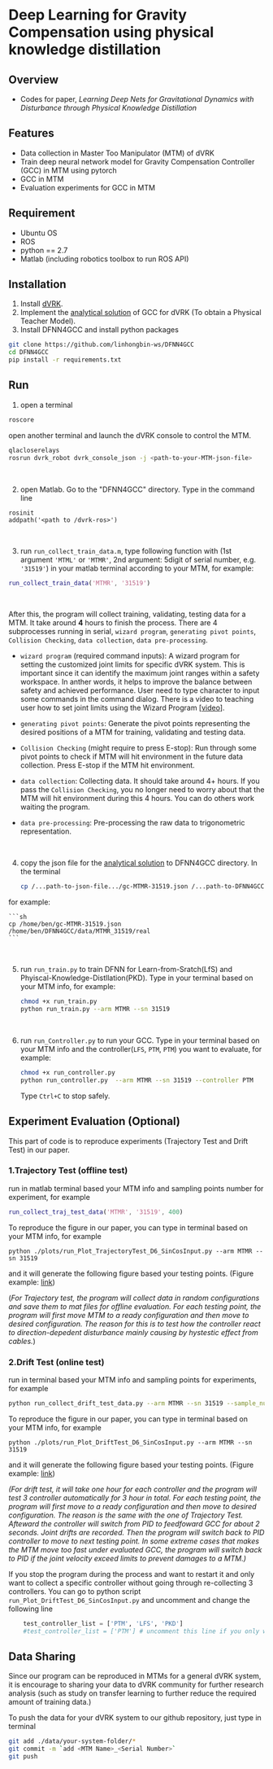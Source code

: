 # Deep Learning for Gravity Compensation using physical knowledge distillation

## Overview

* Codes for paper, *Learning Deep Nets for Gravitational Dynamics with Disturbance through Physical Knowledge Distillation*

## Features

- Data collection in Master Too Manipulator (MTM) of dVRK 
- Train deep neural network model for Gravity Compensation Controller (GCC) in MTM using pytorch
- GCC in MTM
- Evaluation experiments for GCC in MTM

## Requirement
* Ubuntu OS
* ROS
* python == 2.7
* Matlab (including robotics toolbox to run ROS API)

## Installation
1. Install [dVRK](https://github.com/jhu-cisst/cisst/wiki/Compiling-cisst-and-SAW-with-CMake#13-building-using-catkin-build-tools-for-ros).
2. Implement the [analytical solution](https://github.com/jhu-dvrk/dvrk-gravity-compensation) of GCC for dVRK (To obtain a Physical Teacher Model).
3. Install DFNN4GCC and install python packages
```sh
git clone https://github.com/linhongbin-ws/DFNN4GCC
cd DFNN4GCC
pip install -r requirements.txt
```

## Run
1. open a terminal
  ```sh
  roscore
  ```
  open another terminal and launch the dVRK console to control the MTM.
  ```sh
  qlacloserelays
  rosrun dvrk_robot dvrk_console_json -j <path-to-your-MTM-json-file>
  ```
<br /> 


2. open Matlab. Go to the "DFNN4GCC" directory. Type in the command line
  ```
  rosinit
  addpath('<path to /dvrk-ros>')
  ```
<br /> 

3. run `run_collect_train_data.m`, type following function with (1st argument `'MTML'` or `'MTMR'`, 2nd argument: 5digit of serial number, e.g. `'31519'`) in your matlab terminal according to your MTM,
for example: 
```Matlab
run_collect_train_data('MTMR', '31519')
```
<br /> 



After this, the program will collect training, validating, testing data for a MTM. It take around **4** hours to finish the process. There are 4 subprocesses running in serial, `wizard program`, `generating pivot points`, `Collision Checking`, `data collection`, `data pre-processing`.

* `wizard program` (required command inputs): A wizard program for setting the customized joint limits for specific dVRK system. This is important since it can identify the maximum joint ranges within a safety workspace. In anther words, it helps to improve the balance between safety and achieved performance. User need to type character to input some commands in the command dialog. There is a video to teaching user how to set joint limits using the Wizard Program [[video](https://www.youtube.com/watch?v=O8KM-scxTk4)].

* `generating pivot points`: Generate the pivot points representing the desired positions of a MTM for training, validating and testing data.

* `Collision Checking` (might require to press E-stop): Run through some pivot points to check if MTM will hit environment in the future data collection. Press E-stop if the MTM hit environment.

* `data collection`: Collecting data. It should take around 4+ hours. If you pass the `Collision Checking`, you no longer need to worry about that the MTM will hit environment during this 4 hours. You can do others work waiting the program.

* `data pre-processing`: Pre-processing the raw data to trigonometric representation.
<br /> 


4. copy the json file for the [analytical solution](https://github.com/jhu-dvrk/dvrk-gravity-compensation) to DFNN4GCC directory.
In the terminal

    ```sh
    cp /...path-to-json-file.../gc-MTMR-31519.json /...path-to-DFNN4GCC.../data/MTMR_31519/real
    ```
for example:

    ```sh
    cp /home/ben/gc-MTMR-31519.json /home/ben/DFNN4GCC/data/MTMR_31519/real
    ```
<br /> 


5. run `run_train.py` to train DFNN for Learn-from-Sratch(LfS) and Phyiscal-Knowledge-Distllation(PKD). Type in your terminal based on your MTM info, for example:
    ```sh
    chmod +x run_train.py
    python run_train.py --arm MTMR --sn 31519
    ```
<br /> 


6. run `run_Controller.py` to run your GCC. Type in your terminal based on your MTM info and the controller(`LFS`, `PTM`, `PTM`) you want to evaluate, for example:
    ```sh
    chmod +x run_controller.py
    python run_controller.py  --arm MTMR --sn 31519 --controller PTM
    ```
    Type `Ctrl+C` to stop safely.


## Experiment Evaluation (Optional)
This part of code is to reproduce experiments (Trajectory Test and Drift Test) in our paper. 

### 1.Trajectory Test (offline test)
run in matlab terminal based your MTM info and sampling points number for experiment, for example
```Matlab
run_collect_traj_test_data('MTMR', '31519', 400)
```

To reproduce the figure in our paper, you can type in terminal based on your MTM info, for example
```
python ./plots/run_Plot_TrajectoryTest_D6_SinCosInput.py --arm MTMR --sn 31519
```
and it will generate the following figure based your testing points. (Figure example: [link](https://github.com/linhongbin-ws/DFNN4GCC/blob/controller-evaluation/data/MTMR_28002/real/dirftTest/N4/D6_SinCosInput/dual/result/TrajTest_AbsRMS.pdf))

(*For Trajectory test, the program will collect data in random configurations and save them to mat files for offline evaluation. For each testing point, the program will first move MTM to a ready configuration and then move to desired configuration. The reason for this is to test how the controller react to direction-depedent disturbance mainly causing by hystestic effect from cables.*)
<br /> 


### 2.Drift Test (online test)
run in terminal based your MTM info and sampling points for experiments, for example
```sh
python run_collect_drift_test_data.py --arm MTMR --sn 31519 --sample_num 200
```

To reproduce the figure in our paper, you can type in terminal based on your MTM info, for example
```
python ./plots/run_Plot_DriftTest_D6_SinCosInput.py --arm MTMR --sn 31519
```
and it will generate the following figure based your testing points. (Figure example: [link](https://github.com/linhongbin-ws/DFNN4GCC/blob/controller-evaluation/data/MTMR_31519/real/dirftTest/N4/D6_SinCosInput/dual/result/DriftTest_all.pdf))

*(For drift test, it will take one hour for each controller and the program will test 3 controller automatically for 3 hour in total. For each testing point, the program will first move to a ready configuration and then move to desired configuration. The reason is the same with the one of Trajectory Test. Afteward the controller will switch from PID to feedfoward GCC for about 2 seconds. Joint drifts are recorded. Then the program will switch back to PID controller to move to next testing point. In some extreme cases that makes the MTM move too fast under evaluated GCC, the program will switch back to PID if the joint velocity exceed limits to prevent damages to a MTM.)*

If you stop the program during the process and want to restart it and only want to collect a specific controller without going through re-collecting 3 controllers. You can go to python script `run_Plot_DriftTest_D6_SinCosInput.py` and uncomment and change the following line
```python
    test_controller_list = ['PTM', 'LFS', 'PKD']
    #test_controller_list = ['PTM'] # uncomment this line if you only want to collect dirft test data for only one controller
```

## Data Sharing
Since our program can be reproduced in MTMs for a general dVRK system, it is encourage to sharing your data to dVRK community for further research analysis (such as study on transfer learning to further reduce the required amount of training data.)

To push the data for your dVRK system to our github repository, just type in terminal
```sh
git add ./data/your-system-folder/*
git commit -m `add <MTM Name>_<Serial Number>`
git push
```

